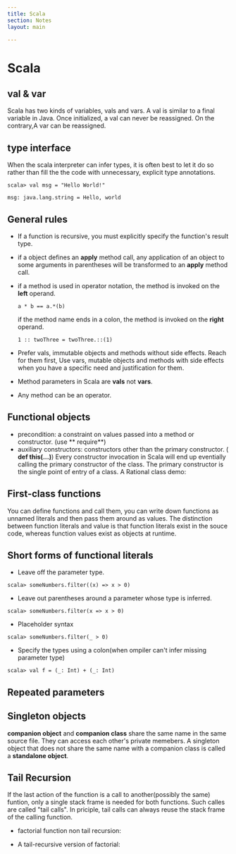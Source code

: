 ```yaml
---
title: Scala 
section: Notes
layout: main

---
```

Scala
========
## val & var ##
Scala has two kinds of variables, vals and vars. A val is similar to a final variable in 
Java. Once initialized, a val can never be reassigned. On the contrary,A var can be reassigned.
## type interface ##
When the scala interpreter can infer types, it is often best to let it do so rather 
than fill the the code with unnecessary, explicit type annotations.

`scala> val msg = "Hello World!"`

`msg: java.lang.string = Hello, world`
## General rules ##

* If a function is recursive, you must explicitly specify the function's result type.
* if a object defines an **apply** method call, any application of an object to some
arguments in parentheses will be transformed to an **apply** method call.
* if a method is used in operator notation, the method is invoked on the **left** operand.

  `a * b == a.*(b)`
  
  if the method name ends in a colon, the method is invoked on the **right**
  operand.
  
  `1 :: twoThree = twoThree.::(1)`
* Prefer vals, immutable objects and methods without side effects. Reach for them first,
  Use vars, mutable objects and methods with side effects when you have a specific
  need and justification for them.
*  Method parameters in Scala are **vals** not **vars**.
* Any method can be an operator.

## Functional objects ##
* precondition: a constraint on values passed into a method or constructor. (use ** require**)
* auxiliary constructors: constructors other than the primary constructor. ( **def this(...)**) Every constructor invocation in Scala will end up eventially calling the 
primary constructor of the class. The primary constructor is the single point of entry of a class. A Rational class demo:

<script src="https://gist.github.com/3735803.js"> </script>

## First-class functions ##
You can define functions and call them, you can write down functions as unnamed literals
and then pass them around as values. The distinction between function literals and value is that function literals exist in the souce code, whereas function values exist as objects at runtime.

## Short forms of functional literals ##
* Leave off the parameter type.

`scala> someNumbers.filter((x) => x > 0)`
* Leave out parentheses around a parameter whose type is inferred.

`scala> someNumbers.filter(x => x > 0)`

* Placeholder syntax

`scala> someNumbers.filter(_ > 0)`

* Specify the types using a colon(when ompiler can't infer missing parameter type)

`scala> val f = (_: Int) + (_: Int)`

## Repeated parameters ##

<script src="https://gist.github.com/3736361.js"> </script>


## Singleton objects ##
**companion object** and **companion class**  share the same name in the same 
source file. They can access each other's private memebers. A singleton object that
does not share the same name with a companion class is called a **standalone object**.

## Tail Recursion ##
If the last action of the function is a call to another(possibly the same) 
funtion, only a single stack frame is needed for both functions. Such calles 
are called "tail calls". In priciple, tail calls can always reuse the stack 
frame of the calling function.

* factorial function non tail recursion:

  <script src="https://gist.github.com/3714379.js"> </script>

* A tail-recursive version of factorial:

   <script src="https://gist.github.com/3714308.js"> </script>
   
  
   
  

